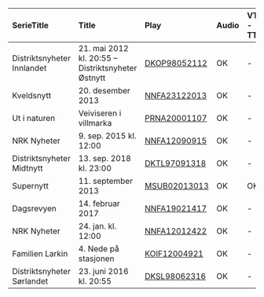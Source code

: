 | SerieTitle                 | Title                                             | Play                                                | Audio   | VTT-TTV   | VTT-NOR   | Manifest   |
|:---------------------------|:--------------------------------------------------|:----------------------------------------------------|:--------|:----------|:----------|:-----------|
| Distriktsnyheter Innlandet | 21. mai 2012 kl. 20:55 – Distriktsnyheter Østnytt | [DKOP98052112](https://tv.nrk.no/se?v=DKOP98052112) | OK      | -         | -         | 0          |
| Kveldsnytt                 | 20. desember 2013                                 | [NNFA23122013](https://tv.nrk.no/se?v=NNFA23122013) | OK      | -         | -         | -          |
| Ut i naturen               | Veiviseren i villmarka                            | [PRNA20001107](https://tv.nrk.no/se?v=PRNA20001107) | OK      | -         | -         | -          |
| NRK Nyheter                | 9. sep. 2015 kl. 12:00                            | [NNFA12090915](https://tv.nrk.no/se?v=NNFA12090915) | OK      | -         | -         | -          |
| Distriktsnyheter Midtnytt  | 13. sep. 2018 kl. 23:00                           | [DKTL97091318](https://tv.nrk.no/se?v=DKTL97091318) | OK      | -         | -         | 0          |
| Supernytt                  | 11. september 2013                                | [MSUB02013013](https://tv.nrk.no/se?v=MSUB02013013) | OK      | OK        | -         | 1          |
| Dagsrevyen                 | 14. februar 2017                                  | [NNFA19021417](https://tv.nrk.no/se?v=NNFA19021417) | OK      | -         | -         | -          |
| NRK Nyheter                | 24. jan. kl. 12:00                                | [NNFA12012422](https://tv.nrk.no/se?v=NNFA12012422) | OK      | -         | -         | -          |
| Familien Larkin            | 4. Nede på stasjonen                              | [KOIF12004921](https://tv.nrk.no/se?v=KOIF12004921) | OK      | -         | OK        | 1          |
| Distriktsnyheter Sørlandet | 23. juni 2016 kl. 20:55                           | [DKSL98062316](https://tv.nrk.no/se?v=DKSL98062316) | OK      | -         | -         | 0          |